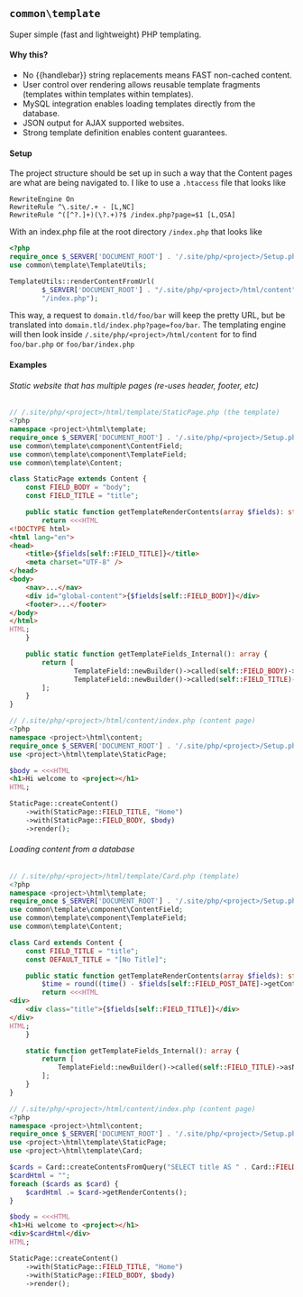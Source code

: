 ## `common\template`
Super simple (fast and lightweight) PHP templating.

#### Why this?
+ No {{handlebar}} string replacements means FAST non-cached content.
+ User control over rendering allows reusable template fragments (templates within templates within templates).
+ MySQL integration enables loading templates directly from the database.
+ JSON output for AJAX supported websites.
+ Strong template definition enables content guarantees.

#### Setup
The project structure should be set up in such a way that the Content pages are what are being navigated to. I like to use a `.htaccess` file that looks like
```
RewriteEngine On
RewriteRule ^\.site/.+ - [L,NC]
RewriteRule ^([^?.]+)(\?.+)?$ /index.php?page=$1 [L,QSA]
```

With an index.php file at the root directory `/index.php` that looks like
```php
<?php
require_once $_SERVER['DOCUMENT_ROOT'] . '/.site/php/<project>/Setup.php';
use common\template\TemplateUtils;

TemplateUtils::renderContentFromUrl(
		$_SERVER['DOCUMENT_ROOT'] . "/.site/php/<project>/html/content",
		"/index.php");

```

This way, a request to `domain.tld/foo/bar` will keep the pretty URL, but be translated into `domain.tld/index.php?page=foo/bar`.
The templating engine will then look inside `/.site/php/<project>/html/content` for to find `foo/bar.php` or `foo/bar/index.php`

#### Examples
###### Static website that has multiple pages (re-uses header, footer, etc)
```php
// /.site/php/<project>/html/template/StaticPage.php (the template)
<?php
namespace <project>\html\template;
require_once $_SERVER['DOCUMENT_ROOT'] . '/.site/php/<project>/Setup.php';
use common\template\component\ContentField;
use common\template\component\TemplateField;
use common\template\Content;

class StaticPage extends Content {
	const FIELD_BODY = "body";
	const FIELD_TITLE = "title";

	public static function getTemplateRenderContents(array $fields): string {
		return <<<HTML
<!DOCTYPE html>
<html lang="en">
<head>
	<title>{$fields[self::FIELD_TITLE]}</title>
	<meta charset="UTF-8" />
</head>
<body>
	<nav>...</nav>
	<div id="global-content">{$fields[self::FIELD_BODY]}</div>
	<footer>...</footer>
</body>
</html>
HTML;
	}

	public static function getTemplateFields_Internal(): array {
		return [
				TemplateField::newBuilder()->called(self::FIELD_BODY)->asRequired()->build(),
				TemplateField::newBuilder()->called(self::FIELD_TITLE)->asRequired()->build()
		];
	}
}
```

```php
// /.site/php/<project>/html/content/index.php (content page)
<?php
namespace <project>\html\content;
require_once $_SERVER['DOCUMENT_ROOT'] . '/.site/php/<project>/Setup.php';
use <project>\html\template\StaticPage;

$body = <<<HTML
<h1>Hi welcome to <project></h1>
HTML;

StaticPage::createContent()
	->with(StaticPage::FIELD_TITLE, "Home")
	->with(StaticPage::FIELD_BODY, $body)
	->render();
```

###### Loading content from a database
```php
// /.site/php/<project>/html/template/Card.php (template)
<?php
namespace <project>\html\template;
require_once $_SERVER['DOCUMENT_ROOT'] . '/.site/php/<project>/Setup.php';
use common\template\component\ContentField;
use common\template\component\TemplateField;
use common\template\Content;

class Card extends Content {
	const FIELD_TITLE = "title";
	const DEFAULT_TITLE = "[No Title]";

	public static function getTemplateRenderContents(array $fields): string {
		$time = round((time() - $fields[self::FIELD_POST_DATE]->getContent()) / 60) - 1;
		return <<<HTML
<div>
	<div class="title">{$fields[self::FIELD_TITLE]}</div>
</div>
HTML;
	}

	static function getTemplateFields_Internal(): array {
		return [
			TemplateField::newBuilder()->called(self::FIELD_TITLE)->asNotRequired()->defaultingTo(self::DEFAULT_TITLE)->build()
		];
	}
}
```

```php
// /.site/php/<project>/html/content/index.php (content page)
<?php
namespace <project>\html\content;
require_once $_SERVER['DOCUMENT_ROOT'] . '/.site/php/<project>/Setup.php';
use <project>\html\template\StaticPage;
use <project>\html\template\Card;

$cards = Card::createContentsFromQuery("SELECT title AS " . Card::FIELD_TITLE . " FROM card");
$cardHtml = "";
foreach ($cards as $card) {
	$cardHtml .= $card->getRenderContents();
}

$body = <<<HTML
<h1>Hi welcome to <project></h1>
<div>$cardHtml</div>
HTML;

StaticPage::createContent()
	->with(StaticPage::FIELD_TITLE, "Home")
	->with(StaticPage::FIELD_BODY, $body)
	->render();
```
